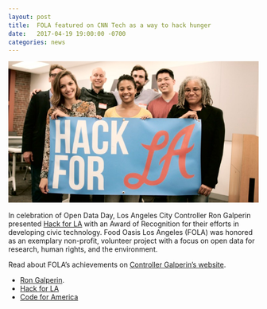 ```yaml
---
layout: post
title:  FOLA featured on CNN Tech as a way to hack hunger
date:   2017-04-19 19:00:00 -0700
categories: news
---
```


![Food Oasis LA core team photo on CNN Tech](/assets/images/posts/2017-04-19-folacnn.jpg)

In celebration of Open Data Day, Los Angeles City Controller Ron Galperin presented [Hack for LA](http://www.hackforla.org/) with an Award of Recognition for their efforts in developing civic technology.  Food Oasis Los Angeles (FOLA) was honored as an exemplary non-profit, volunteer project with a focus on open data for research, human rights, and the environment.

Read about FOLA’s achievements on [Controller Galperin’s website](http://www.lacontroller.org/open_data_day_pressrelease).

* [Ron Galperin](http://www.lacontroller.org/open_data_day_pressrelease).
* [Hack for LA](http://www.hackforla.org/)
* [Code for America](https://www.codeforamerica.org/)
